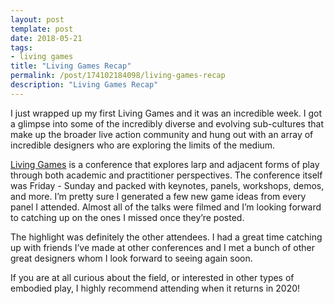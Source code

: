 ```yaml
---
layout: post
template: post
date: 2018-05-21
tags:
- living games
title: "Living Games Recap"
permalink: /post/174102184098/living-games-recap
description: "Living Games Recap"
---
```

<p>I just wrapped up my first Living Games and it was an incredible week. I got a glimpse into some of the incredibly diverse and evolving sub-cultures that make up the broader live action community and hung out with an array of incredible designers who are exploring the limits of the medium.</p><p><a href="http://www.livinggamesconference.com/">Living Games</a>&nbsp;is a conference that explores larp and adjacent forms of play through both academic and practitioner perspectives. The conference itself was Friday - Sunday and packed with keynotes, panels, workshops, demos, and more. I’m pretty sure I generated a few new game ideas from every panel I attended. Almost all of the talks were filmed and I’m looking forward to catching up on the ones I missed once they’re posted.</p><p>The highlight was definitely the other attendees. I had a great time catching up with friends I’ve made at other conferences and I met a bunch of other great designers whom I look forward to seeing again soon.</p><p>If you are at all curious about the field, or interested in other types of embodied play, I highly recommend attending when it returns in 2020!</p>